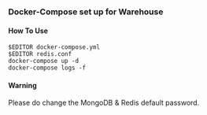 ### Docker-Compose set up for Warehouse

#### How To Use

```shell
$EDITOR docker-compose.yml
$EDITOR redis.conf
docker-compose up -d
docker-compose logs -f
```

#### Warning

Please do change the MongoDB & Redis default password.
